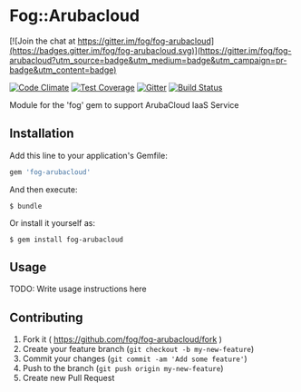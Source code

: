 # Fog::Arubacloud

[![Join the chat at https://gitter.im/fog/fog-arubacloud](https://badges.gitter.im/fog/fog-arubacloud.svg)](https://gitter.im/fog/fog-arubacloud?utm_source=badge&utm_medium=badge&utm_campaign=pr-badge&utm_content=badge)

[![Code Climate](https://codeclimate.com/github/fog/fog-arubacloud/badges/gpa.svg)](https://codeclimate.com/github/fog/fog-arubacloud)
[![Test Coverage](https://codeclimate.com/github/fog/fog-arubacloud/badges/coverage.svg)](https://codeclimate.com/github/fog/fog-arubacloud/coverage)
[![Gitter](https://badges.gitter.im/fog/fog-arubacloud.svg)](https://gitter.im/fog/fog-arubacloud?utm_source=badge&utm_medium=badge&utm_campaign=pr-badge&utm_content=body_badge)
[![Build Status](https://travis-ci.org/fog/fog-arubacloud.svg?branch=master)](https://travis-ci.org/fog/fog-arubacloud)

Module for the 'fog' gem to support ArubaCloud IaaS Service

## Installation

Add this line to your application's Gemfile:

```ruby
gem 'fog-arubacloud'
```

And then execute:

    $ bundle

Or install it yourself as:

    $ gem install fog-arubacloud

## Usage

TODO: Write usage instructions here

## Contributing

1. Fork it ( https://github.com/fog/fog-arubacloud/fork )
2. Create your feature branch (`git checkout -b my-new-feature`)
3. Commit your changes (`git commit -am 'Add some feature'`)
4. Push to the branch (`git push origin my-new-feature`)
5. Create new Pull Request
